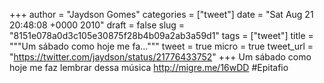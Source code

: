 
+++
author = "Jaydson Gomes"
categories = ["tweet"]
date = "Sat Aug 21 20:48:08 +0000 2010"
draft = false
slug = "8151e078a0d3c105e30875f28b4b09a2ab3a59d1"
tags = ["tweet"]
title = """Um sábado como hoje me fa..."""
tweet = true
micro = true
tweet_url = "https://twitter.com/jaydson/status/21776433752"
+++
Um sábado como hoje me faz lembrar dessa música  http://migre.me/16wDD #Epitafio
